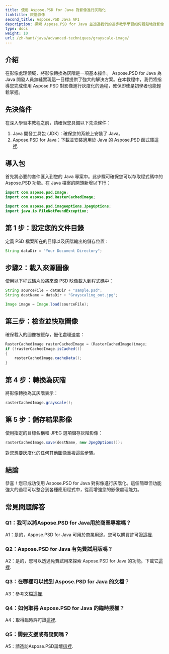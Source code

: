 ```yaml
---
title: 使用 Aspose.PSD for Java 對影像進行灰階化
linktitle: 灰階影像
second_title: Aspose.PSD Java API
description: 探索 Aspose.PSD for Java 並透過我們的逐步教學學習如何輕鬆地對影像進行灰度化。
type: docs
weight: 10
url: /zh-hant/java/advanced-techniques/grayscale-image/
---
```

## 介紹

在影像處理領域，將影像轉換為灰階是一項基本操作。 Aspose.PSD for Java 為 Java 開發人員無縫實現這一目標提供了強大的解決方案。在本教程中，我們將指導您完成使用 Aspose.PSD 對影像進行灰度化的過程，確保即使是初學者也能輕鬆掌握。

## 先決條件

在深入學習本教程之前，請確保您具備以下先決條件：

1. Java 開發工具包 (JDK)：確保您的系統上安裝了 Java。
2.  Aspose.PSD for Java：下載並安裝適用於 Java 的 Aspose.PSD 函式庫[這裡](https://releases.aspose.com/psd/java/).

## 導入包

首先將必要的套件匯入到您的 Java 專案中。此步驟可確保您可以存取程式碼中的 Aspose.PSD 功能。在 Java 檔案的開頭新增以下行：

```java
import com.aspose.psd.Image;
import com.aspose.psd.RasterCachedImage;

import com.aspose.psd.imageoptions.JpegOptions;
import java.io.FileNotFoundException;
```

## 第 1 步：設定您的文件目錄

定義 PSD 檔案所在的目錄以及灰階輸出的儲存位置：

```java
String dataDir = "Your Document Directory";
```

## 步驟2：載入來源圖像

使用以下程式碼片段將來源 PSD 映像載入到程式碼中：

```java
String sourceFile = dataDir + "sample.psd";
String destName = dataDir + "Grayscaling_out.jpg";

Image image = Image.load(sourceFile);
```

## 第三步：檢查並快取圖像

確保載入的圖像被緩存，優化處理速度：

```java
RasterCachedImage rasterCachedImage = (RasterCachedImage)image;
if (!rasterCachedImage.isCached())
{
    rasterCachedImage.cacheData();
}
```

## 第 4 步：轉換為灰階

將影像轉換為其灰階表示：

```java
rasterCachedImage.grayscale();
```

## 第 5 步：儲存結果影像

使用指定的目標名稱和 JPEG 選項儲存灰階影像：

```java
rasterCachedImage.save(destName, new JpegOptions());
```

對您想要灰度化的任何其他圖像重複這些步驟。

## 結論

恭喜！您已成功使用 Aspose.PSD for Java 對影像進行灰階化。這個簡單但功能強大的過程可以整合到各種應用程式中，從而增強您的影像處理能力。

## 常見問題解答

### Q1：我可以將Aspose.PSD for Java用於商業專案嗎？

 A1：是的，Aspose.PSD for Java 可用於商業用途。您可以購買許可證[這裡](https://purchase.aspose.com/buy).

### Q2：Aspose.PSD for Java 有免費試用版嗎？

 A2：是的，您可以透過免費試用來探索 Aspose.PSD for Java 的功能。下載它[這裡](https://releases.aspose.com/).

### Q3：在哪裡可以找到 Aspose.PSD for Java 的文檔？

 A3：參考文檔[這裡](https://reference.aspose.com/psd/java/).

### Q4：如何取得 Aspose.PSD for Java 的臨時授權？

 A4：取得臨時許可證[這裡](https://purchase.aspose.com/temporary-license/).

### Q5：需要支援或有疑問嗎？

 A5：請造訪Aspose.PSD論壇[這裡](https://forum.aspose.com/c/psd/34).